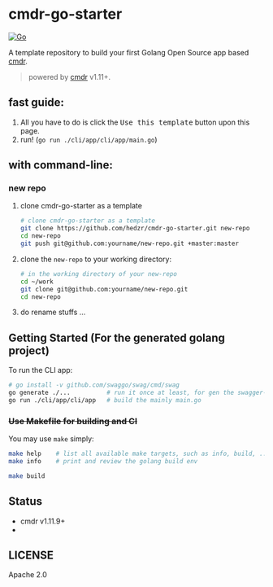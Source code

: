 # cmdr-go-starter

[![Go](https://github.com/hedzr/cmdr-go-starter/actions/workflows/go.yml/badge.svg)](https://github.com/hedzr/cmdr-go-starter/actions/workflows/go.yml)

A template repository to build your first Golang Open Source app based [cmdr](https://github.com/hedzr/cmdr).

> powered by [cmdr](https://github.com/hedzr/cmdr) v1.11+.

## fast guide:

1. All you have to do is click the <kbd>Use this template</kbd> button upon this page.
2. run! (`go run ./cli/app/cli/app/main.go`)

## with command-line:

### new repo

1. clone cmdr-go-starter as a template
   ```bash
   # clone cmdr-go-starter as a template
   git clone https://github.com/hedzr/cmdr-go-starter.git new-repo
   cd new-repo
   git push git@github.com:yourname/new-repo.git +master:master
   ```

2. clone the `new-repo` to your working directory:
   ```bash
   # in the working directory of your new-repo
   cd ~/work
   git clone git@github.com:yourname/new-repo.git
   cd new-repo
   ```

3. do rename stuffs ...



## Getting Started (For the generated golang project)

To run the CLI app:

```bash
# go install -v github.com/swaggo/swag/cmd/swag
go generate ./...          # run it once at least, for gen the swagger-doc files from skeletons
go run ./cli/app/cli/app   # build the mainly main.go
```

### ~~Use Makefile for building and CI~~

You may use `make` simply:

```bash
make help    # list all available make targets, such as info, build, ...
make info    # print and review the golang build env

make build
```

## Status

- cmdr v1.11.9+
- 

## LICENSE

Apache 2.0
